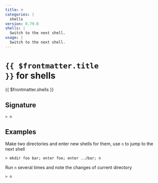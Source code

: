 ```yaml
---
title: n
categories: |
  shells
version: 0.79.0
shells: |
  Switch to the next shell.
usage: |
  Switch to the next shell.
---
```


# <code>{{ $frontmatter.title }}</code> for shells

<div class='command-title'>{{ $frontmatter.shells }}</div>

## Signature

`> n `

## Examples

Make two directories and enter new shells for them, use `n` to jump to the next shell

```nushell
> mkdir foo bar; enter foo; enter ../bar; n

```

Run `n` several times and note the changes of current directory

```nushell
> n

```
